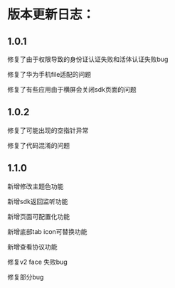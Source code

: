 # 版本更新日志：

## 1.0.1

修复了由于权限导致的身份证认证失败和活体认证失败bug

修复了华为手机file适配的问题

修复了有些应用由于横屏会关闭sdk页面的问题



## 1.0.2

修复了可能出现的空指针异常

修复了代码混淆的问题



## 1.1.0

新增修改主题色功能

新增sdk返回监听功能

新增页面可配置化功能

新增底部tab icon可替换功能

新增查看协议功能

修复v2 face 失败bug

修复部分bug
